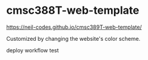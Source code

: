 # cmsc388T-web-template

https://neil-codes.github.io/cmsc389T-web-template/

Customized by changing the website's color scheme.

deploy workflow test
